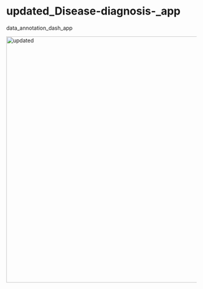 # updated_Disease-diagnosis-_app

data_annotation_dash_app

<img width="650" alt="updated" src="https://github.com/kariukimary/updated_Disease-diagnosis-_app/assets/133002438/33c14aa8-d61e-4db9-8119-4af0a7d5cb29">
